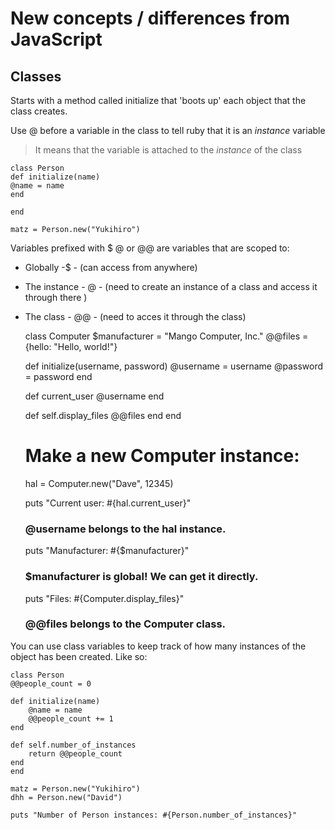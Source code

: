# New concepts / differences from JavaScript

## Classes

Starts with a method called initialize that 'boots up' each object that the class creates.

Use @ before a variable in the class to tell ruby that it is an <i>instance</i> variable
> It means that the variable is attached to the <i>instance</i> of the class

    class Person
    def initialize(name)
    @name = name
    end

    end

    matz = Person.new("Yukihiro")

Variables prefixed with $ @ or @@ are variables that are scoped to:

- Globally -$ - (can access from anywhere)
- The instance - @ - (need to create an instance of a class and access it through there )
- The class - @@ - (need to acces it through the class)

    class Computer
    $manufacturer = "Mango Computer, Inc."
    @@files = {hello: "Hello, world!"}
    
    def initialize(username, password)
        @username = username
        @password = password
    end
    
    def current_user
        @username
    end
    
    def self.display_files
        @@files
    end
    end

    # Make a new Computer instance:
    hal = Computer.new("Dave", 12345)

    puts "Current user: #{hal.current_user}"
    ### @username belongs to the hal instance.

    puts "Manufacturer: #{$manufacturer}"
    ### $manufacturer is global! We can get it directly.

    puts "Files: #{Computer.display_files}"
    ### @@files belongs to the Computer class.

You can use class variables to keep track of how many instances of the object has been created. Like so:

    class Person
    @@people_count = 0
    
    def initialize(name)
        @name = name
        @@people_count += 1
    end
    
    def self.number_of_instances
        return @@people_count
    end
    end

    matz = Person.new("Yukihiro")
    dhh = Person.new("David")

    puts "Number of Person instances: #{Person.number_of_instances}"